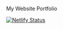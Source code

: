 My Website Portfolio

[![Netlify Status](https://api.netlify.com/api/v1/badges/68eab25b-592b-47cf-8c0b-b99574a0bd7c/deploy-status)](https://app.netlify.com/sites/vineetranjan/deploys)
